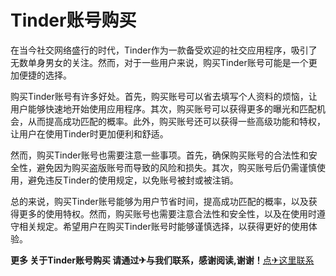 # Tinder账号购买

在当今社交网络盛行的时代，Tinder作为一款备受欢迎的社交应用程序，吸引了无数单身男女的关注。然而，对于一些用户来说，购买Tinder账号可能是一个更加便捷的选择。

购买Tinder账号有许多好处。首先，购买账号可以省去填写个人资料的烦恼，让用户能够快速地开始使用应用程序。其次，购买账号可以获得更多的曝光和匹配机会，从而提高成功匹配的概率。此外，购买账号还可以获得一些高级功能和特权，让用户在使用Tinder时更加便利和舒适。

然而，购买Tinder账号也需要注意一些事项。首先，确保购买账号的合法性和安全性，避免因为购买盗版账号而导致的风险和损失。其次，购买账号后仍需谨慎使用，避免违反Tinder的使用规定，以免账号被封或被注销。

总的来说，购买Tinder账号能够为用户节省时间，提高成功匹配的概率，以及获得更多的使用特权。然而，购买账号也需要注意合法性和安全性，以及在使用时遵守相关规定。希望用户在购买Tinder账号时能够谨慎选择，以获得更好的使用体验。

**更多 关于Tinder账号购买 请通过✈与我们联系，感谢阅读,谢谢！**[点✈这里联系](https://ww.k02.cc)